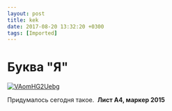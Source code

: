 ```yaml
---
layout: post
title: kek
date: 2017-08-20 13:32:20 +0300
tags: [Imported]
---
```

# Буква "Я"

[![VAomHG2Uebg](https://vlaim.s3.amazonaws.com/uploads/2015/03/VAomHG2Uebg.jpg)](https://vlaim.s3.amazonaws.com/uploads/2015/03/VAomHG2Uebg.jpg)

Придумалось сегодня такое.  **Лист А4, маркер 2015**